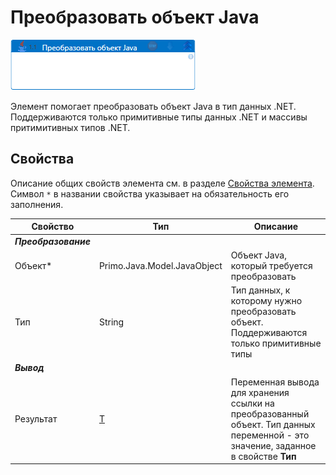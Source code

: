 # Преобразовать объект Java

![](<../../../.gitbook/assets/java-convert-object.png>)

Элемент помогает преобразовать объект Java в тип данных .NET. Поддерживаются только примитивные типы данных .NET и массивы притимитивных типов .NET. 

## Свойства
Описание общих свойств элемента см. в разделе [Свойства элемента](https://docs.primo-rpa.ru/primo-rpa/primo-studio/process/elements#svoistva-elementa).\
Символ `*` в названии свойства указывает на обязательность его заполнения. 

| Свойство             | Тип                   | Описание                                      |
| -------------------- | --------------------- | --------------------------------------------- |
| ***Преобразование*** | |  |
| Объект\*             | Primo.Java.Model.JavaObject | Объект Java, который требуется преобразовать |
| Тип                  | String                | Тип данных, к которому нужно преобразовать объект. Поддерживаются только примитивные типы |
| ***Вывод***          | |  |
| Результат            | [T](https://metanit.com/sharp/tutorial/3.12.php) | Переменная вывода для хранения ссылки на преобразованный объект. Тип данных переменной - это значение, заданное в свойстве **Тип** |
